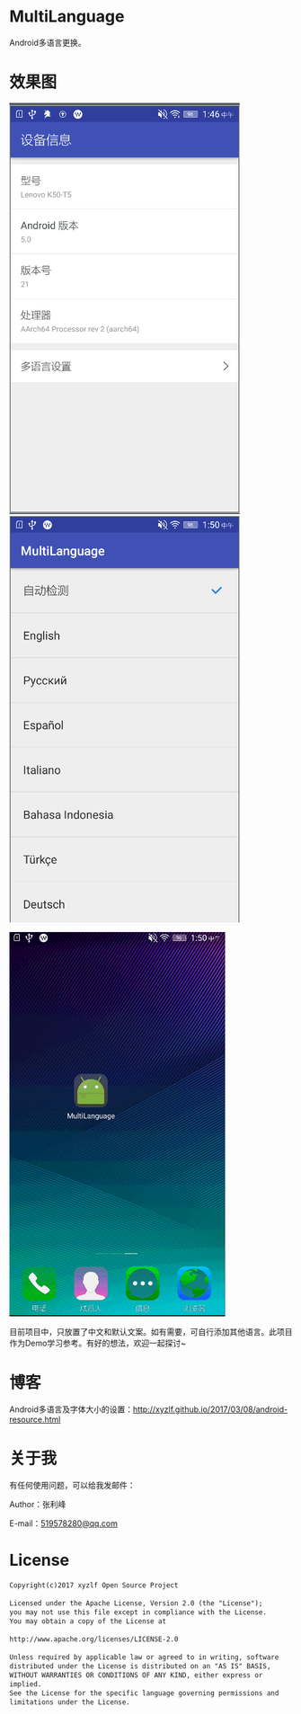 # MultiLanguage
Android多语言更换。

# 效果图
<img src="language_1.png"/><img src="language_2.png"/>

<img src="language.gif" />

目前项目中，只放置了中文和默认文案。如有需要，可自行添加其他语言。此项目作为Demo学习参考。有好的想法，欢迎一起探讨~

# 博客
Android多语言及字体大小的设置：<http://xyzlf.github.io/2017/03/08/android-resource.html>

# 关于我
有任何使用问题，可以给我发邮件：

Author：张利峰

E-mail：519578280@qq.com

# License

    Copyright(c)2017 xyzlf Open Source Project
    
    Licensed under the Apache License, Version 2.0 (the "License");
    you may not use this file except in compliance with the License.
    You may obtain a copy of the License at
    
    http://www.apache.org/licenses/LICENSE-2.0
    
    Unless required by applicable law or agreed to in writing, software
    distributed under the License is distributed on an "AS IS" BASIS,
    WITHOUT WARRANTIES OR CONDITIONS OF ANY KIND, either express or implied.
    See the License for the specific language governing permissions and
    limitations under the License.
